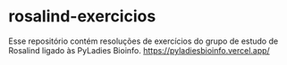 # rosalind-exercicios
Esse repositório contém resoluções de exercícios do grupo de estudo de Rosalind ligado às PyLadies Bioinfo.
https://pyladiesbioinfo.vercel.app/

